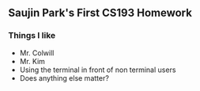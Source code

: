 
## Saujin Park's First CS193 Homework ##
### Things I like ### 
- Mr. Colwill 
- Mr. Kim 
- Using the terminal in front of non terminal users 
- Does anything else matter?
